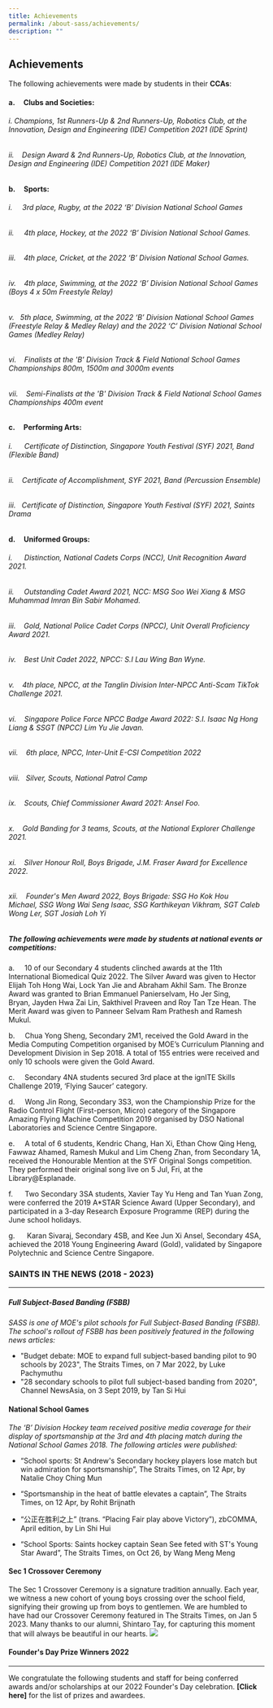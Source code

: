```yaml
---
title: Achievements
permalink: /about-sass/achievements/
description: ""
---
```

## Achievements
  
  

The following achievements were made by students in their **CCAs**:

#### a.     Clubs and Societies:
###### i. Champions, 1st Runners-Up & 2nd Runners-Up, Robotics Club, at the Innovation, Design and Engineering (IDE) Competition 2021 (IDE Sprint)

######  ii.    Design Award & 2nd Runners-Up, Robotics Club, at the Innovation, Design and Engineering (IDE) Competition 2021 (IDE Maker)

#### b.     Sports:

######  i.     3rd place, Rugby, at the 2022 ‘B’ Division National School Games

######  ii.     4th place, Hockey, at the 2022 ‘B’ Division National School Games.

###### iii.    4th place, Cricket, at the 2022 ‘B’ Division National School Games.
 
###### iv.    4th place, Swimming, at the 2022 ‘B’ Division National School Games (Boys 4 x 50m Freestyle Relay)

###### v.   5th place, Swimming, at the 2022 ‘B’ Division National School Games (Freestyle Relay & Medley Relay) and the 2022 ‘C’ Division National School Games (Medley Relay)

###### vi.    Finalists at the 'B' Division Track & Field National School Games Championships 800m, 1500m and 3000m events

###### vii.    Semi-Finalists at the 'B' Division Track & Field National School Games Championships 400m event

#### c.     Performing Arts:

###### i.      Certificate of Distinction, Singapore Youth Festival (SYF) 2021, Band (Flexible Band)

######  ii.    Certificate of Accomplishment, SYF 2021, Band (Percussion Ensemble)

###### iii.   Certificate of Distinction, Singapore Youth Festival (SYF) 2021, Saints Drama

#### d.     Uniformed Groups:

######  i.      Distinction, National Cadets Corps (NCC), Unit Recognition Award 2021. 

######  ii.     Outstanding Cadet Award 2021, NCC: MSG Soo Wei Xiang & MSG Muhammad Imran Bin Sabir Mohamed.

######  iii.    Gold, National Police Cadet Corps (NPCC), Unit Overall Proficiency Award 2021.

###### iv.    Best Unit Cadet 2022, NPCC: S.I Lau Wing Ban Wyne. 

###### v.    4th place, NPCC, at the Tanglin Division Inter-NPCC Anti-Scam TikTok Challenge 2021.

###### vi.    Singapore Police Force NPCC Badge Award 2022: S.I. Isaac Ng Hong Liang & SSGT (NPCC) Lim Yu Jie Javan.

###### vii.    6th place, NPCC, Inter-Unit E-CSI Competition 2022

###### viii.   Silver, Scouts, National Patrol Camp

###### ix.    Scouts, Chief Commissioner Award 2021: Ansel Foo.

###### x.    Gold Banding for 3 teams, Scouts, at the National Explorer Challenge 2021.

###### xi.    Silver Honour Roll, Boys Brigade, J.M. Fraser Award for Excellence 2022.

###### xii.    Founder's Men Award 2022, Boys Brigade: SSG Ho Kok Hou Michael, SSG Wong Wai Seng Isaac, SSG Karthikeyan Vikhram, SGT Caleb Wong Ler, SGT Josiah Loh Yi



##### **The following achievements were made by students at national events or competitions:**

a.     10 of our Secondary 4 students clinched awards at the 11th International Biomedical Quiz 2022. The Silver Award was given to Hector Elijah Toh Hong Wai, Lock Yan Jie and Abraham Akhil Sam. The Bronze Award was granted to Brian Emmanuel Panierselvam, Ho Jer Sing, Bryan, Jayden Hwa Zai Lin, Sakthivel Praveen and Roy Tan Tze Hean. The Merit Award was given to Panneer Selvam Ram Prathesh and Ramesh Mukul. 

b.     Chua Yong Sheng, Secondary 2M1, received the Gold Award in the Media Computing Competition organised by MOE’s Curriculum Planning and Development Division in Sep 2018. A total of 155 entries were received and only 10 schools were given the Gold Award.

c.     Secondary 4NA students secured 3rd place at the ignITE Skills Challenge 2019, ‘Flying Saucer’ category.

d.     Wong Jin Rong, Secondary 3S3, won the Championship Prize for the Radio Control Flight (First-person, Micro) category of the Singapore Amazing Flying Machine Competition 2019 organised by DSO National Laboratories and Science Centre Singapore.

e.     A total of 6 students, Kendric Chang, Han Xi, Ethan Chow Qing Heng, Fawwaz Ahamed, Ramesh Mukul and Lim Cheng Zhan, from Secondary 1A, received the Honourable Mention at the SYF Original Songs competition. They performed their original song live on 5 Jul, Fri, at the Library@Esplanade.

f.      Two Secondary 3SA students, Xavier Tay Yu Heng and Tan Yuan Zong, were conferred the 2019 A\*STAR Science Award (Upper Secondary), and participated in a 3-day Research Exposure Programme (REP) during the June school holidays.

g.      Karan Sivaraj, Secondary 4SB, and Kee Jun Xi Ansel, Secondary 4SA, achieved the 2018 Young Engineering Award (Gold), validated by Singapore Polytechnic and Science Centre Singapore. 

### SAINTS IN THE NEWS (2018 - 2023)
--------------------------------

##### Full Subject-Based Banding (FSBB)

_SASS is one of MOE's pilot schools for Full Subject-Based Banding (FSBB). The school's rollout of FSBB has been positively featured in the following news articles:_ 

* "Budget debate: MOE to expand full subject-based banding pilot to 90 schools by 2023", The Straits Times, on 7 Mar 2022, by Luke Pachymuthu  
* "28 secondary schools to pilot full subject-based banding from 2020", Channel NewsAsia, on 3 Sept 2019, by Tan Si Hui  
  
#### National School Games
_The ‘B’ Division Hockey team received positive media coverage for their display of sportsmanship at the 3rd and 4th placing match during the National School Games 2018. The following articles were published:_

* “School sports: St Andrew's Secondary hockey players lose match but win admiration for sportsmanship”, The Straits Times, on 12 Apr, by Natalie Choy Ching Mun

* “Sportsmanship in the heat of battle elevates a captain”, The Straits Times, on 12 Apr, by Rohit Brijnath

* “公正在胜利之上” (trans. “Placing Fair play above Victory”), zbCOMMA, April edition, by Lin Shi Hui

* “School Sports: Saints hockey captain Sean See feted with ST's Young Star Award”, The Straits Times, on Oct 26, by Wang Meng Meng

#### Sec 1 Crossover Ceremony
The Sec 1 Crossover Ceremony is a signature tradition annually. Each year, we witness a new cohort of young boys crossing over the school field, signifying their growing up from boys to gentlemen. We are humbled to have had our Crossover Ceremony featured in The Straits Times, on Jan 5 2023. Many thanks to our alumni, Shintaro Tay, for capturing this moment that will always be beautiful in our hearts. 
![](/images/Saints%20in%20the%20News/crossover.jpg)

#### Founder's Day Prize Winners 2022
------------------

We congratulate the following students and staff for being conferred awards and/or scholarships at our 2022 Founder's Day celebration. **[Click here]** for the list of prizes and awardees.